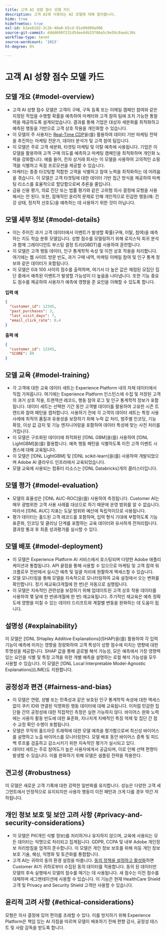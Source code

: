 ```yaml
---
title: 고객 AI 성향 점수 모델 카드
description: 고객 AI에 사용되는 AI 모델에 대해 알아봅니다.
hide: true
hidefromtoc: true
exl-id: b2eeb1d2-3c2b-40a0-b5cd-91e99d99a906
source-git-commit: dddd699f231d54ee44b33f86a5c9e59c0aedc30c
workflow-type: tm+mt
source-wordcount: '1013'
ht-degree: 0%

---
```


# 고객 AI 성향 점수 모델 카드

## 모델 개요 {#model-overview}

* 고객 AI 성향 점수 모델은 고객이 구매, 구독 등록 또는 이메일 캠페인 참여와 같은 지정된 작업을 수행할 확률을 예측하여 마케터와 고객 참여 팀에 조치 가능한 통찰력을 제공하도록 설계되었습니다. 결과를 통해 기업은 대상자 세분화를 최적화하고 예측된 행동을 기반으로 고객 상호 작용을 개인화할 수 있습니다.
* 이 모델의 주 사용자는 [Real-Time CDP](../../../rtcdp/home.md)을(를) 활용하여 데이터 기반 마케팅 전략을 추진하는 마케팅 전문가, 데이터 분석가 및 고객 참여 팀입니다.
* 이 모델은 주로 고객 세분화, 타겟팅 마케팅 및 이탈 예측에 사용됩니다. 기업은 이 모델을 활용하여 고객 구매 의도를 예측하고 마케팅 캠페인을 최적화하며 개인화 노력을 강화합니다. 예를 들어, 전자 상거래 회사는 이 모델을 사용하여 고의적인 쇼핑객을 식별하고 독점 프로모션을 제공할 수 있습니다.
* 마케터는 종종 타깃팅할 적합한 고객을 식별하고 참여 노력을 최적화하는 데 어려움을 겪습니다. 이 모델은 고객 타겟팅에 대한 데이터 기반 접근 방식을 제공하여 마케팅 리소스를 효율적으로 할당함으로써 추론을 줄입니다.
* 금융 신용 평가, 의료 진단 또는 법률 평가와 같은 고위험 의사 결정에 모형을 사용해서는 안 된다. 또한, 잠재적인 윤리적 문제로 인해 개인적으로 민감한 행동(예: 건강 상태, 정치적 선호도)을 예측하는 데 사용하기 위한 것이 아닙니다.

## 모델 세부 정보 {#model-details}

* 이는 주어진 과거 고객 데이터에서 이벤트가 발생할 확률(구매, 이탈, 참여)을 예측하는 지도 학습 분류 모델입니다. 성향 점수를 모델링하기 위해 로지스틱 회귀 분석과 함께 그레이디언트 부스팅 결정 트리(GBDT)를 사용하여 훈련합니다.
* 이 모델은 고객 행동 데이터, 인구 통계학적 속성 및 이전 상호 작용을 처리합니다. 여기에는 웹 사이트 방문 빈도, 과거 구매 내역, 마케팅 이메일 참여 및 인구 통계 정보와 같은 데이터가 포함됩니다.
* 이 모델은 0과 100 사이의 점수를 출력하며, 여기서 더 높은 값은 채점된 모집단 집단 중에서 예측된 이벤트가 발생할 가능성이 더 높음을 나타냅니다. 또한 기능 중요도 점수를 제공하여 사용자가 예측에 영향을 준 요인을 이해할 수 있도록 합니다.

**입력 예**

```json
{ 
  "customer_id": 12345, 
  "past_purchases": 3, 
  "last_visit_days": 7,
  "email_click_rate": 0.4 
}
```

**출력 예**

```json
{ 
  "customer_id": 12345,
  "SCORE": 89 
}
```

## 모델 교육 {#model-training}

* 각 고객에 대한 교육 데이터 세트는 Experience Platform 내의 자체 데이터에서 직접 가져옵니다. 여기에는 Experience Platform 인스턴스에 수집 및 저장된 고객의 과거 상호 작용, 트랜잭션 레코드, 행동 참여 로그 및 인구 통계학적 정보가 포함됩니다. 데이터 세트는 선택한 기간 동안 고객별 데이터를 활용하여 고유한 시즌 트렌드와 참여 패턴을 캡처합니다. 사용하기 전에 각 고객의 데이터 세트는 특정 사용 사례에 최적의 품질과 유용성을 보장하기 위해 누락 값 처리, 범주별 인코딩, 기능 확장, 이상 값 감지 및 기능 엔지니어링을 포함하여 데이터 특성에 맞는 사전 처리를 거칩니다.
* 이 모델은 구조화된 데이터에 최적화된 [!DNL GBM]을(를) 사용하여 [!DNL LightGBM]을(를) 활용합니다. 예측 행동 패턴을 식별하도록 이전 고객 이벤트 시퀀스에 대해 교육됩니다.
* 이 모델은 [!DNL LightGBM] 및 [!DNL scikit-learn]을(를) 사용하여 개발되었으며 Adobe AI 클라우드 인프라에서 교육되었습니다.
* 모델 교육에 사용되는 컴퓨터 리소스는 [!DNL Databricks]개의 클러스터입니다.

## 모델 평가 {#model-evaluation}

* 모델의 효율성은 [!DNL AUC-ROC]을(를) 사용하여 측정됩니다. Customer AI는 매우 광범위한 고객 사용 사례를 대상으로 하기 때문에 운영 범위를 알 수 없습니다. 따라서 [!DNL AUC] 지표는 도달 범위와 예산에 독립적이므로 사용됩니다.
* 평가 데이터는 홀드된 고객 레코드를 포함하며, 입력 형식 기대에 부합하도록 기능 표준화, 인코딩 및 클리닝 단계를 포함하는 교육 데이터와 유사하게 전처리됩니다. 결과창 통과 후 최종 성과평가를 실시할 수 있다.

## 모델 배포 {#model-deployment}

* 이 모델은 Experience Platform AI 서비스에서 호스팅되며 다양한 Adobe 애플리케이션과 통합됩니다. API 끝점을 통해 사용할 수 있으므로 마케팅 및 고객 참여 워크플로우 전반에서 실시간 예측 및 일괄 처리에 원활하게 액세스할 수 있습니다.
* 모델 모니터링을 통해 모델을 지속적으로 모니터링하여 교육 설정에서 오는 변화를 확인합니다. 정기 재교육(3개월에 한 번)은 자동으로 실행됩니다.
* 이 모델은 지속적인 관련성을 보장하기 위해 업데이트된 고객 상호 작용 데이터를 사용하여 몇 달에 한 번(6개월에 한 번) 재교육됩니다. 주기적인 재교육은 예측 정확도에 영향을 미칠 수 있는 데이터 드리프트와 계절별 변동을 완화하는 데 도움이 됩니다.

## 설명성 {#explainability}

이 모델은 [!DNL SHapley Additive Explanations]&#x200B;(SHAP)을(를) 활용하여 각 입력 기능이 예측에 미치는 영향을 정량화하여 고객 특성이 성향 점수에 미치는 영향에 대한 투명성을 제공합니다. SHAP 값을 통해 글로벌 해석 가능성, 모든 예측에서 가장 영향력 있는 요인을 식별 및 특정 고객을 위한 개별 예측을 설명하는 로컬 해석 가능성을 모두 사용할 수 있습니다. 이 모델은 [!DNL Local Interpretable Model-Agnostic Explanations]&#x200B;(LIME)도 지원합니다.

## 공정성과 편견 {#fairness-and-bias}

* 이 모델은 연령, 성별 또는 민족성과 같은 보호된 인구 통계학적 속성에 대한 액세스 없이 쿠키 ID와 연결된 익명화된 행동 데이터에 대해 교육됩니다. 이처럼 민감한 집단들 간의 공정성에 대한 직접적인 측정은 실현 가능하지 않다. 바이어스 완화 노력에는 사용자 활동 빈도에 대한 표준화, 지나치게 지배적인 특징 억제 및 집단 간 점수 교정 확인 수행이 포함됩니다.
* 모델은 무작위 홀드아웃 트래픽에 대한 모델 예측을 평가함으로써 최신성 바이어스를 설명하고 노출 바이어스를 모니터링한다. 모델 배포 동안 바이어스 증폭 및 피드백 루프를 검출하고 감소시키기 위한 지속적인 평가가 실시되고 있다.
* 데이터 세트는 주로 참여도가 높은 사용자에게서 공급되며, 이로 인해 선택 편향이 발생할 수 있습니다. 이를 완화하기 위해 모델은 샘플링 전략을 적용한다.

## 견고성 {#robustness}

이 모델은 새로운 고객 기록에 대한 강력한 일반화를 유지합니다. 성능은 다양한 고객 세그먼트에서 안정적으로 유지되지만 사용자 행동이 이전 패턴과 크게 다를 경우 약간 저하됩니다.

## 개인 정보 보호 및 보안 고려 사항 {#privacy-and-security-considerations}

* 이 모델은 PII(개인 식별 정보)를 처리하거나 유지하지 않으며, 교육에 사용되는 모든 데이터는 익명으로 처리되고 집계됩니다. GDPR, CCPA 및 내부 Adobe 개인정보 처리방침을 엄격히 준수합니다. 이 모델은 개인 정보 보호를 위해 차등 개인 정보 보호 기술, 해싱, 익명화 및 토큰화를 통합합니다.
* 고객 AI는 귀하의 동의 환경 설정을 따릅니다. [동의 정책을 설정하고 활성화](../../../data-governance/policies/user-guide.md#create-a-consent-policy)하면 Customer AI가 귀하로부터 수집된 동의 데이터를 적용합니다. 동의 된 데이터만 모델의 후속 실행에서 모델의 점수를 매기는 데 사용됩니다. 새 점수는 이전 점수를 대체하며 세그멘테이션에 사용할 수 있습니다. 이 기능은 현재 HealthCare Shield 고객 및 Privacy and Security Shield 고객만 사용할 수 있습니다.

## 윤리적 고려 사항 {#ethical-considerations}

모형은 의사 결정에 있어 편의를 초래할 수 있다. 이를 방지하기 위해 Experience Platform은 책임 있는 AI 지침을 따르며 모델이 배포하기 전에 편향 감사, 공정성 테스트 및 사람 감독을 받도록 합니다.
